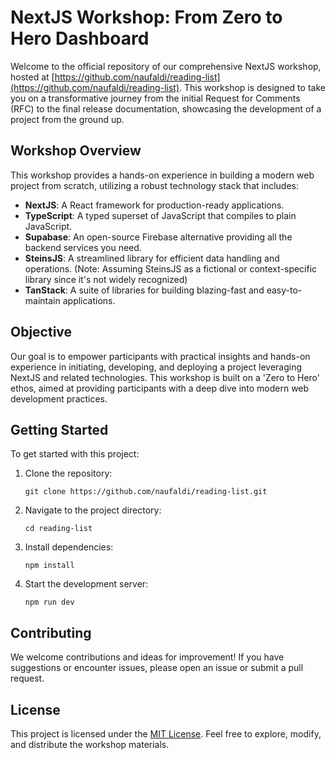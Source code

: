 

# NextJS Workshop: From Zero to Hero Dashboard

Welcome to the official repository of our comprehensive NextJS workshop, hosted at [https://github.com/naufaldi/reading-list](https://github.com/naufaldi/reading-list). This workshop is designed to take you on a transformative journey from the initial Request for Comments (RFC) to the final release documentation, showcasing the development of a project from the ground up.

## Workshop Overview

This workshop provides a hands-on experience in building a modern web project from scratch, utilizing a robust technology stack that includes:

- **NextJS**: A React framework for production-ready applications.
- **TypeScript**: A typed superset of JavaScript that compiles to plain JavaScript.
- **Supabase**: An open-source Firebase alternative providing all the backend services you need.
- **SteinsJS**: A streamlined library for efficient data handling and operations. (Note: Assuming SteinsJS as a fictional or context-specific library since it's not widely recognized)
- **TanStack**: A suite of libraries for building blazing-fast and easy-to-maintain applications.

## Objective

Our goal is to empower participants with practical insights and hands-on experience in initiating, developing, and deploying a project leveraging NextJS and related technologies. This workshop is built on a 'Zero to Hero' ethos, aimed at providing participants with a deep dive into modern web development practices.

## Getting Started

To get started with this project:

1. Clone the repository:
   ```
   git clone https://github.com/naufaldi/reading-list.git
   ```
2. Navigate to the project directory:
   ```
   cd reading-list
   ```
3. Install dependencies:
   ```
   npm install
   ```
4. Start the development server:
   ```
   npm run dev
   ```

## Contributing

We welcome contributions and ideas for improvement! If you have suggestions or encounter issues, please open an issue or submit a pull request.

## License

This project is licensed under the [MIT License](LICENSE). Feel free to explore, modify, and distribute the workshop materials.


